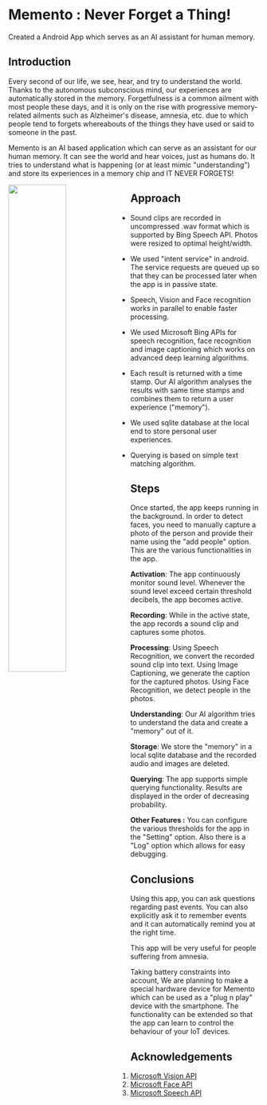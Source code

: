 # Memento : Never Forget a Thing!

Created a Android App which serves as an AI assistant for human memory.

## Introduction

Every second of our life, we see, hear, and try to understand the world. Thanks to the autonomous subconscious mind, our experiences are automatically stored in the memory. Forgetfulness is a common ailment with most people these days, and it is only on the rise with progressive memory-related ailments such as Alzheimer's disease, amnesia, etc. due to which people tend to forgets whereabouts of the things they have used or said to someone in the past.

Memento is an AI based application which can serve as an assistant for our human memory. It can see the world and hear voices, just as humans do. It tries to understand what is happening (or at least mimic "understanding") and store its experiences in a memory chip and IT NEVER FORGETS!

<img align = "left" src="./images/training_loss_drop05.jpg" width='48%' height='50%'>

## Approach

* Sound clips are recorded in uncompressed .wav format which is supported by Bing Speech API. Photos were resized to optimal height/width.

* We used "intent service" in android. The service requests are queued up so that they can be processed later when the app is in passive state.

* Speech, Vision and Face recognition works in parallel to enable faster processing.

* We used Microsoft Bing APIs for speech recognition, face recognition and image captioning which works on advanced deep learning algorithms.

* Each result is returned with a time stamp. Our AI algorithm analyses the results with same time stamps and combines them to return a user experience ("memory").

* We used sqlite database at the local end to store personal user experiences.

* Querying is based on simple text matching algorithm.

## Steps

Once started, the app keeps running in the background. In order to detect faces, you need to manually capture a photo of the person and provide their name using the "add people" option. This are the various functionalities in the app.

**Activation**: The app continuously monitor sound level. Whenever the sound level exceed certain threshold decibels, the app becomes active.

**Recording**: While in the active state, the app records a sound clip and captures some photos.

**Processing**: Using Speech Recognition, we convert the recorded sound clip into text. Using Image Captioning, we generate the caption for the captured photos. Using Face Recognition, we detect people in the photos.

**Understanding**: Our AI algorithm tries to understand the data and create a "memory" out of it.

**Storage**: We store the "memory" in a local sqlite database and the recorded audio and images are deleted.

**Querying**: The app supports simple querying functionality. Results are displayed in the order of decreasing probability.

**Other Features :** You can configure the various thresholds for the app in the "Setting" option. Also there is a "Log" option which allows for easy debugging.

## Conclusions

Using this app, you can ask questions regarding past events. You can also explicitly ask it to remember events and it can automatically remind you at the right time.

This app will be very useful for people suffering from amnesia.

Taking battery constraints into account, We are planning to make a special hardware device for Memento which can be used as a "plug n play" device with the smartphone. The functionality can be extended so that the app can learn to control the behaviour of your IoT devices.

## Acknowledgements

1. [Microsoft Vision API](https://www.microsoft.com/cognitive-services/en-us/computer-vision-api)
2. [Microsoft Face API](https://www.microsoft.com/cognitive-services/en-us/face-api)
3. [Microsoft Speech API](https://www.microsoft.com/cognitive-services/en-us/speech-api)

